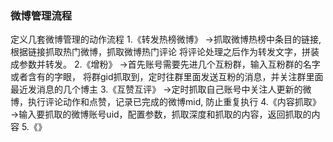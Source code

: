 ### 微博管理流程
定义几套微博管理的动作流程
1.《转发热榜微博》
->抓取微博热榜中条目的链接,根据链接抓取热门微博，抓取微博热门评论
将评论处理之后作为转发文字，拼装成参数并转发。
2.《增粉》
->首先账号需要先进几个互粉群，输入互粉群的名字或者含有的字眼，
将群gid抓取到，定时往群里面发送互粉的消息，并关注群里面最近发消息的几个博主
3.《互赞互评》
->定时抓取自己账号中关注人更新的微博，执行评论动作和点赞，记录已完成的微博mid,
防止重复执行
4.《内容抓取》
->输入要抓取的微博账号uid，配置参数，抓取深度和抓取的内容，返回抓取的内容
5.《》

